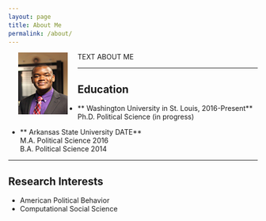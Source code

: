 ```yaml
---
layout: page
title: About Me
permalink: /about/
---
```


<img align="left" src="/assets/prof_pic.jpg" hspace="20" width="100" height="125">
TEXT ABOUT ME

---

## Education
* ** Washington University in St. Louis,  2016-Present** <br>
  Ph.D. Political Science (in progress) <br>

* ** Arkansas State University DATE** <br>
  M.A. Political Science 2016 <br>
  B.A. Political Science 2014

---

## Research Interests
* American Political Behavior
* Computational Social Science
